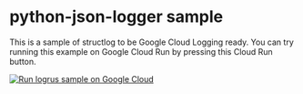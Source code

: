 # python-json-logger sample

This is a sample of structlog to be Google Cloud Logging ready. You can try running this example on Google Cloud Run by pressing this Cloud Run button.

[![Run logrus sample on Google Cloud](https://deploy.cloud.run/button.svg)](https://deploy.cloud.run?git_repo=https://github.com/ymotongpoo/cloud-logging-configurations.git&dir=python/python-json-logger)
